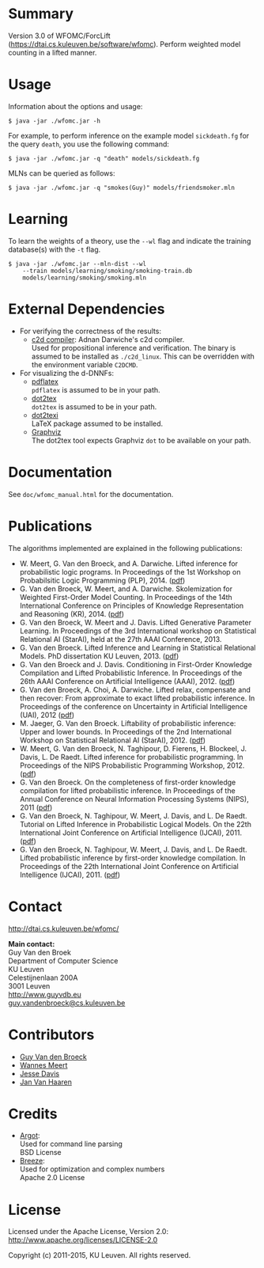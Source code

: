 Summary
=======

Version 3.0 of WFOMC/ForcLift (https://dtai.cs.kuleuven.be/software/wfomc).
Perform weighted model counting in a lifted manner.


Usage
=====

Information about the options and usage:

    $ java -jar ./wfomc.jar -h

For example, to perform inference on the example model `sickdeath.fg` for the
query `death`, you use the following command:

    $ java -jar ./wfomc.jar -q "death" models/sickdeath.fg

MLNs can be queried as follows:

    $ java -jar ./wfomc.jar -q "smokes(Guy)" models/friendsmoker.mln


Learning
========

To learn the weights of a theory, use the `--wl` flag and indicate the
training database(s) with the `-t` flag.

    $ java -jar ./wfomc.jar --mln-dist --wl 
        --train models/learning/smoking/smoking-train.db 
        models/learning/smoking/smoking.mln


External Dependencies
=====================

- For verifying the correctness of the results:
    * [c2d compiler](http://reasoning.cs.ucla.edu/c2d/): Adnan Darwiche's c2d 
      compiler.  
      Used for propositional inference and verification. The binary is assumed
      to be installed as `./c2d_linux`. This can be overridden with the
      environment variable `C2DCMD`.
- For visualizing the d-DNNFs:
    * [pdflatex](http://www.latex-project.org/)  
      `pdflatex` is assumed to be in your path.
    * [dot2tex](http://www.fauskes.net/code/dot2tex/)  
      `dot2tex` is assumed to be in your path.
    * [dot2texi](http://ftp.snt.utwente.nl/pub/software/tex/help/Catalogue/entries/dot2texi.html)  
      LaTeX package assumed to be installed.
    * [Graphviz](http://www.graphviz.org/)  
      The dot2tex tool expects  Graphviz `dot` to be available on your path.


Documentation
=============

See `doc/wfomc_manual.html` for the documentation.


Publications
============

The algorithms implemented are explained in the following publications:

- W. Meert, G. Van den Broeck, and A. Darwiche.
  Lifted inference for probabilistic logic programs.
  In Proceedings of the 1st Workshop on Probabilsitic Logic Programming (PLP), 2014.
  ([pdf](https://lirias.kuleuven.be/handle/123456789/460212))
- G. Van den Broeck, W. Meert, and A. Darwiche.
  Skolemization for Weighted First-Order Model Counting.
  In Proceedings of the 14th International Conference on Principles of Knowledge Representation and Reasoning (KR), 2014.
  ([pdf](https://lirias.kuleuven.be/handle/123456789/444264))
- G. Van den Broeck, W. Meert and J. Davis.
  Lifted Generative Parameter Learning.
  In Proceedings of the 3rd International workshop on Statistical Relational AI (StarAI), held at the 27th AAAI Conference, 2013.
- G. Van den Broeck.
  Lifted Inference and Learning in Statistical Relational Models.
  PhD dissertation KU Leuven, 2013.
  ([pdf](https://lirias.kuleuven.be/handle/123456789/373041))
- G. Van den Broeck and J. Davis.
  Conditioning in First-Order Knowledge Compilation and Lifted Probabilistic Inference.
  In Proceedings of the 26th AAAI Conference on Artificial Intelligence (AAAI), 2012.
  ([pdf](https://lirias.kuleuven.be/handle/123456789/345667))
- G. Van den Broeck, A. Choi, A. Darwiche. 
  Lifted relax, compensate and then recover: From approximate to exact lifted probabilistic inference.
  In Proceedings of the conference on Uncertainty in Artificial Intelligence (UAI), 2012
  ([pdf](https://lirias.kuleuven.be/handle/123456789/351575))
- M. Jaeger, G. Van den Broeck. 
  Liftability of probabilistic inference: Upper and lower bounds.
  In Proceedings of the 2nd International Workshop on Statistical Relational AI (StarAI), 2012.
  ([pdf](https://lirias.kuleuven.be/handle/123456789/352388))
- W. Meert, G. Van den Broeck, N. Taghipour, D. Fierens, H. Blockeel, J. Davis, L. De Raedt. 
  Lifted inference for probabilistic programming.
  In Proceedings of the NIPS Probabilistic Programming Workshop, 2012.
  ([pdf](https://lirias.kuleuven.be/handle/123456789/369419))
- G. Van den Broeck.
  On the completeness of first-order knowledge compilation for lifted probabilistic inference.
  In Proceedings of the Annual Conference on Neural Information Processing Systems (NIPS), 2011
  ([pdf](https://lirias.kuleuven.be/handle/123456789/316338))
- G. Van den Broeck, N. Taghipour, W. Meert, J. Davis, and L. De Raedt.
  Tutorial on Lifted Inference in Probabilistic Logical Models.
  On the 22th International Joint Conference on Artificial Intelligence (IJCAI), 2011. 
  ([pdf](https://lirias.kuleuven.be/handle/123456789/317055))
- G. Van den Broeck, N. Taghipour, W. Meert, J. Davis, and L. De Raedt.
  Lifted probabilistic inference by first-order knowledge compilation.
  In Proceedings of the 22th International Joint Conference on Artificial Intelligence (IJCAI), 2011.
  ([pdf](https://lirias.kuleuven.be/handle/123456789/308265))


Contact
=======

<http://dtai.cs.kuleuven.be/wfomc/>

**Main contact:**  
Guy Van den Broek  
Department of Computer Science  
KU Leuven  
Celestijnenlaan 200A  
3001 Leuven  
<http://www.guyvdb.eu>  
<guy.vandenbroeck@cs.kuleuven.be>


Contributors
============

- [Guy Van den Broeck](http://www.guyvdb.eu)
- [Wannes Meert](http://people.cs.kuleuven.be/wannes.meert)
- [Jesse Davis](http://people.cs.kuleuven.be/jesse.davis)
- [Jan Van Haaren](http://people.cs.kuleuven.be/jan.vanhaaren)


Credits
=======

- [Argot](http://software.clapper.org/argot/):  
  Used for command line parsing  
  BSD License
- [Breeze](https://github.com/scalanlp/breeze):  
  Used for optimization and complex numbers  
  Apache 2.0 License


License
=======

Licensed under the Apache License, Version 2.0: 
http://www.apache.org/licenses/LICENSE-2.0

Copyright (c) 2011-2015, KU Leuven. All rights reserved.
